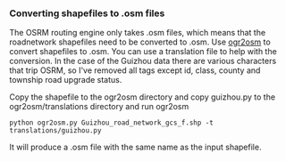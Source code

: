### Converting shapefiles to .osm files

The OSRM routing engine only takes .osm files, which means that the roadnetwork shapefiles need to be converted to .osm. Use [ogr2osm](http://wiki.openstreetmap.org/wiki/Ogr2osm) to convert shapefiles to .osm. You can use a translation file to help with the conversion. In the case of the Guizhou data there are various characters that trip OSRM, so I've removed all tags except id, class, county and township road upgrade status.

Copy the shapefile to the ogr2osm directory and copy guizhou.py to the ogr2osm/translations directory and run ogr2osm

```
python ogr2osm.py Guizhou_road_network_gcs_f.shp -t translations/guizhou.py

```

It will produce a .osm file with the same name as the input shapefile.